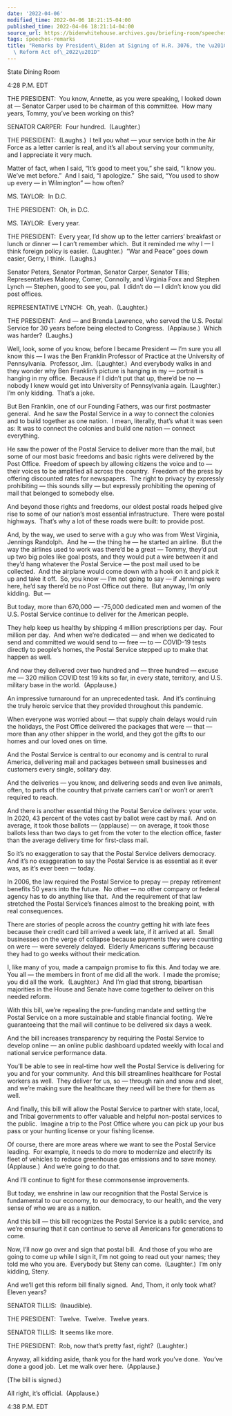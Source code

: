 ```yaml
---
date: '2022-04-06'
modified_time: 2022-04-06 18:21:15-04:00
published_time: 2022-04-06 18:21:14-04:00
source_url: https://bidenwhitehouse.archives.gov/briefing-room/speeches-remarks/2022/04/06/remarks-by-president-biden-at-signing-of-h-r-3076-the-postal-service-reform-act-of-2022/
tags: speeches-remarks
title: "Remarks by President\_Biden at Signing of H.R. 3076, the \u201CPostal Service\
  \ Reform Act of\_2022\u201D"
---
```

 
State Dining Room

4:28 P.M. EDT

THE PRESIDENT:  You know, Annette, as you were speaking, I looked down
at — Senator Carper used to be chairman of this committee.  How many
years, Tommy, you’ve been working on this?

SENATOR CARPER:  Four hundred.  (Laughter.)

THE PRESIDENT:  (Laughs.)  I tell you what — your service both in the
Air Force as a letter carrier is real, and it’s all about serving your
community, and I appreciate it very much.

Matter of fact, when I said, “It’s good to meet you,” she said, “I know
you.  We’ve met before.”  And I said, “I apologize.”  She said, “You
used to show up every — in Wilmington” — how often?

MS. TAYLOR:  In D.C.

THE PRESIDENT:  Oh, in D.C.

MS. TAYLOR:  Every year.

THE PRESIDENT:  Every year, I’d show up to the letter carriers’
breakfast or lunch or dinner — I can’t remember which.  But it reminded
me why I — I think foreign policy is easier.  (Laughter.)  “War and
Peace” goes down easier, Gerry, I think.  (Laughs.) 

Senator Peters, Senator Portman, Senator Carper, Senator Tillis;
Representatives Maloney, Comer, Connolly, and Virginia Foxx and Stephen
Lynch — Stephen, good to see you, pal.  I didn’t do — I didn’t know you
did post offices.

REPRESENTATIVE LYNCH:  Oh, yeah.  (Laughter.)

THE PRESIDENT:  And — and Brenda Lawrence, who served the U.S. Postal
Service for 30 years before being elected to Congress.  (Applause.) 
Which was harder?  (Laughs.)

Well, look, some of you know, before I became President — I’m sure you
all know this — I was the Ben Franklin Professor of Practice at the
University of Pennsylvania.  Professor, Jim.  (Laughter.)  And everybody
walks in and they wonder why Ben Franklin’s picture is hanging in my —
portrait is hanging in my office.  Because if I didn’t put that up,
there’d be no — nobody I knew would get into University of Pennsylvania
again. (Laughter.)  I’m only kidding.  That’s a joke. 

But Ben Franklin, one of our Founding Fathers, was our first postmaster
general.  And he saw the Postal Service in a way to connect the colonies
and to build together as one nation.  I mean, literally, that’s what it
was seen as: It was to connect the colonies and build one nation —
connect everything.

He saw the power of the Postal Service to deliver more than the mail,
but some of our most basic freedoms and basic rights were delivered by
the Post Office.  Freedom of speech by allowing citizens the voice and
to — their voices to be amplified all across the country.  Freedom of
the press by offering discounted rates for newspapers.  The right to
privacy by expressly prohibiting — this sounds silly — but expressly
prohibiting the opening of mail that belonged to somebody else. 

And beyond those rights and freedoms, our oldest postal roads helped
give rise to some of our nation’s most essential infrastructure.  There
were postal highways.  That’s why a lot of these roads were built: to
provide post.  

And, by the way, we used to serve with a guy who was from West Virginia,
Jennings Randolph.  And he — the thing he — he started an airline.  But
the way the airlines used to work was there’d be a great — Tommy, they’d
put up two big poles like goal posts, and they would put a wire between
it and they’d hang whatever the Postal Service — the post mail used to
be collected.  And the airplane would come down with a hook on it and
pick it up and take it off.  So, you know — I’m not going to say — if
Jennings were here, he’d say there’d be no Post Office out there.  But
anyway, I’m only kidding.  But —

But today, more than 670,000 — -75,000 dedicated men and women of the
U.S. Postal Service continue to deliver for the American people.

They help keep us healthy by shipping 4 million prescriptions per day. 
Four million per day.  And when we’re dedicated — and when we dedicated
to send and committed we would send to — free — to — COVID-19 tests
directly to people’s homes, the Postal Service stepped up to make that
happen as well.

And now they delivered over two hundred and — three hundred — excuse me
— 320 million COVID test 19 kits so far, in every state, territory, and
U.S. military base in the world.  (Applause.)

An impressive turnaround for an unprecedented task.  And it’s continuing
the truly heroic service that they provided throughout this pandemic.

When everyone was worried about — that supply chain delays would ruin
the holidays, the Post Office delivered the packages that were — that —
more than any other shipper in the world, and they got the gifts to our
homes and our loved ones on time.

And the Postal Service is central to our economy and is central to rural
America, delivering mail and packages between small businesses and
customers every single, solitary day.

And the deliveries — you know, and delivering seeds and even live
animals, often, to parts of the country that private carriers can’t or
won’t or aren’t required to reach. 

And there is another essential thing the Postal Service delivers: your
vote.  In 2020, 43 percent of the votes cast by ballot were cast by
mail.  And on average, it took those ballots — (applause) — on average,
it took those ballots less than two days to get from the voter to the
election office, faster than the average delivery time for first-class
mail.

So it’s no exaggeration to say that the Postal Service delivers
democracy.  And it’s no exaggeration to say the Postal Service is as
essential as it ever was, as it’s ever been — today.

In 2006, the law required the Postal Service to prepay — prepay
retirement benefits 50 years into the future.  No other — no other
company or federal agency has to do anything like that.  And the
requirement of that law stretched the Postal Service’s finances almost
to the breaking point, with real consequences. 

There are stories of people across the country getting hit with late
fees because their credit card bill arrived a week late, if it arrived
at all.  Small businesses on the verge of collapse because payments they
were counting on were — were severely delayed.  Elderly Americans
suffering because they had to go weeks without their medication. 

I, like many of you, made a campaign promise to fix this. And today we
are.  You all — the members in front of me did all the work.  I made the
promise; you did all the work.  (Laughter.)  And I’m glad that strong,
bipartisan majorities in the House and Senate have come together to
deliver on this needed reform.

With this bill, we’re repealing the pre-funding mandate and setting the
Postal Service on a more sustainable and stable financial footing. 
We’re guaranteeing that the mail will continue to be delivered six days
a week.  

And the bill increases transparency by requiring the Postal Service to
develop online — an online public dashboard updated weekly with local
and national service performance data.

You’ll be able to see in real-time how well the Postal Service is
delivering for you and for your community.  And this bill streamlines
healthcare for Postal workers as well.  They deliver for us, so —
through rain and snow and sleet, and we’re making sure the healthcare
they need will be there for them as well.

And finally, this bill will allow the Postal Service to partner with
state, local, and Tribal governments to offer valuable and helpful
non-postal services to the public.  Imagine a trip to the Post Office
where you can pick up your bus pass or your hunting license or your
fishing license.  

Of course, there are more areas where we want to see the Postal Service
leading.  For example, it needs to do more to modernize and electrify
its fleet of vehicles to reduce greenhouse gas emissions and to save
money.  (Applause.)  And we’re going to do that.  

And I’ll continue to fight for these commonsense improvements. 

But today, we enshrine in law our recognition that the Postal Service is
fundamental to our economy, to our democracy, to our health, and the
very sense of who we are as a nation. 

And this bill — this bill recognizes the Postal Service is a public
service, and we’re ensuring that it can continue to serve all Americans
for generations to come.

Now, I’ll now go over and sign that postal bill.  And those of you who
are going to come up while I sign it, I’m not going to read out your
names; they told me who you are.  Everybody but Steny can come. 
(Laughter.)  I’m only kidding, Steny.

And we’ll get this reform bill finally signed.  And, Thom, it only took
what?  Eleven years?

SENATOR TILLIS:  (Inaudible).

THE PRESIDENT:  Twelve.  Twelve.  Twelve years.

SENATOR TILLIS:  It seems like more.

THE PRESIDENT:  Rob, now that’s pretty fast, right?  (Laughter.) 

Anyway, all kidding aside, thank you for the hard work you’ve done. 
You’ve done a good job.  Let me walk over here.  (Applause.)

(The bill is signed.)  

All right, it’s official.  (Applause.) 

4:38 P.M. EDT
